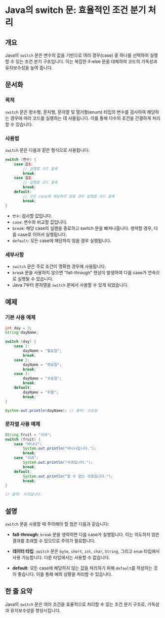 <!--
Meta Description: # Java의 switch 문: 효율적인 조건 분기 처리 ## 개요 Java의 `switch` 문은 변수의 값을 기반으로 여러 경우(case) 중 하나를 선택하여 실행할 수 있는 조건 분기 구조입니다. 이는 복잡한 if-else 문을 대체하여 코드의 가독성과 유지보수성...
Meta Keywords: switch, break, case, default, dayname
-->

# Java의 switch 문: 효율적인 조건 분기 처리

## 개요
Java의 `switch` 문은 변수의 값을 기반으로 여러 경우(case) 중 하나를 선택하여 실행할 수 있는 조건 분기 구조입니다. 이는 복잡한 if-else 문을 대체하여 코드의 가독성과 유지보수성을 높여 줍니다.

## 문서화

### 목적
`switch` 문은 정수형, 문자형, 문자열 및 열거형(enum) 타입의 변수를 검사하여 해당하는 경우에 따라 코드를 실행하는 데 사용됩니다. 이를 통해 다수의 조건을 간결하게 처리할 수 있습니다.

### 사용법
`switch` 문은 다음과 같은 형식으로 사용됩니다:

```java
switch (변수) {
    case 값1:
        // 실행할 코드 블록
        break;
    case 값2:
        // 실행할 코드 블록
        break;
    default:
        // 모든 case에 해당하지 않을 경우 실행할 코드 블록
        break;
}
```

- `변수`: 검사할 값입니다.
- `case`: 변수와 비교할 값입니다.
- `break`: 해당 case의 실행을 종료하고 switch 문을 빠져나옵니다. 생략할 경우, 다음 case로 이어서 실행됩니다.
- `default`: 모든 case에 해당하지 않을 경우 실행됩니다.

### 세부사항
- `switch` 문은 주로 조건이 명확한 경우에 사용됩니다.
- `break` 문을 사용하지 않으면 "fall-through" 현상이 발생하여 다음 case가 연속으로 실행될 수 있습니다.
- Java 7부터 문자열을 `switch` 문에서 사용할 수 있게 되었습니다.

## 예제

### 기본 사용 예제
```java
int day = 3;
String dayName;

switch (day) {
    case 1:
        dayName = "월요일";
        break;
    case 2:
        dayName = "화요일";
        break;
    case 3:
        dayName = "수요일";
        break;
    default:
        dayName = "주말";
        break;
}

System.out.println(dayName); // 출력: 수요일
```

### 문자열 사용 예제
```java
String fruit = "사과";
switch (fruit) {
    case "바나나":
        System.out.println("바나나입니다.");
        break;
    case "사과":
        System.out.println("사과입니다.");
        break;
    default:
        System.out.println("알 수 없는 과일입니다.");
        break;
}

// 출력: 사과입니다.
```

## 설명
`switch` 문을 사용할 때 주의해야 할 점은 다음과 같습니다:

- **fall-through**: `break` 문을 생략하면 다음 case가 실행됩니다. 이는 의도하지 않은 결과를 초래할 수 있으므로 주의가 필요합니다.
  
- **데이터 타입**: `switch` 문은 `byte`, `short`, `int`, `char`, `String`, 그리고 `enum` 타입에서 사용 가능합니다. 다른 타입에서는 사용할 수 없습니다.

- **default**: 모든 case에 해당하지 않는 값을 처리하기 위해 `default`를 작성하는 것이 좋습니다. 이를 통해 예외 상황을 처리할 수 있습니다.

## 한 줄 요약
Java의 `switch` 문은 여러 조건을 효율적으로 처리할 수 있는 조건 분기 구조로, 가독성과 유지보수성을 향상시킵니다.